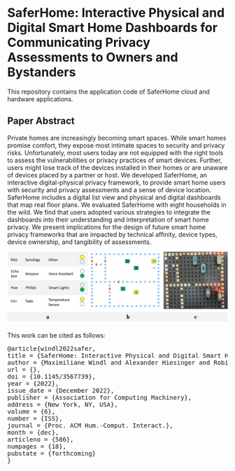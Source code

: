 # SaferHome: Interactive Physical and Digital Smart Home Dashboards for Communicating Privacy Assessments to Owners and Bystanders
This repository contains the application code of SaferHome cloud and hardware applications.

## Paper Abstract
Private homes are increasingly becoming smart spaces. While smart homes promise comfort, they expose most intimate spaces to security and privacy risks. Unfortunately, most users today are not equipped with the right tools to assess the vulnerabilities or privacy practices of smart devices. Further, users might lose track of the devices installed in their homes or are unaware of devices placed by a partner or host. We developed SaferHome, an interactive digital-physical privacy framework, to provide smart home users with security and privacy assessments and a sense of device location. SaferHome includes a digital list view and physical and digital dashboards that map real floor plans. We evaluated SaferHome with eight households in the wild. We find that users adopted various strategies to integrate the dashboards into their understanding and interpretation of smart home privacy. We present implications for the design of future smart home privacy frameworks that are impacted by technical affinity, device types, device ownership, and tangibility of assessments.

<img src="saferhome.png" width="900px"/>

This work can be cited as follows:
<pre>
@article{windl2022safer,
title = {SaferHome: Interactive Physical and Digital Smart Home Dashboards for Communicating Privacy Assessments to Owners and Bystanders},
author = {Maximiliane Windl and Alexander Hiesinger and Robin Welsch and Albrecht Schmidt and Sebastian S. Feger},
url = {},
doi = {10.1145/3567739},
year = {2022},
issue_date = {December 2022},
publisher = {Association for Computing Machinery},
address = {New York, NY, USA},
volume = {6},
number = {ISS},
journal = {Proc. ACM Hum.-Comput. Interact.},
month = {dec},
articleno = {586},
numpages = {18},
pubstate = {forthcoming}
}
</pre>
